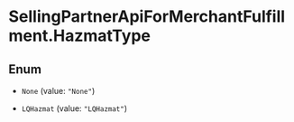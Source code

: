 # SellingPartnerApiForMerchantFulfillment.HazmatType

## Enum


* `None` (value: `"None"`)

* `LQHazmat` (value: `"LQHazmat"`)


